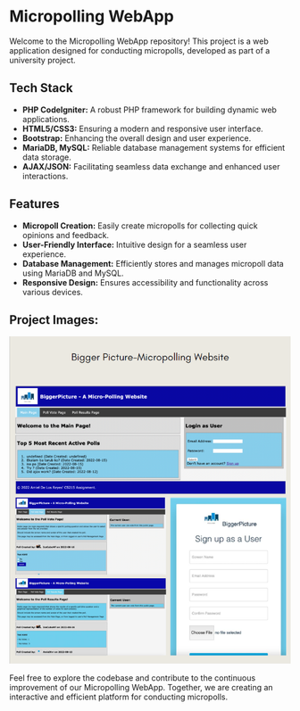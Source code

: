 # Micropolling WebApp

Welcome to the Micropolling WebApp repository! This project is a web application designed for conducting micropolls, developed as part of a university project.

## Tech Stack

- **PHP CodeIgniter:** A robust PHP framework for building dynamic web applications.
- **HTML5/CSS3:** Ensuring a modern and responsive user interface.
- **Bootstrap:** Enhancing the overall design and user experience.
- **MariaDB, MySQL:** Reliable database management systems for efficient data storage.
- **AJAX/JSON:** Facilitating seamless data exchange and enhanced user interactions.

## Features

- **Micropoll Creation:** Easily create micropolls for collecting quick opinions and feedback.
- **User-Friendly Interface:** Intuitive design for a seamless user experience.
- **Database Management:** Efficiently stores and manages micropoll data using MariaDB and MySQL.
- **Responsive Design:** Ensures accessibility and functionality across various devices.

## Project Images:
<img src="3.1.png">

Feel free to explore the codebase and contribute to the continuous improvement of our Micropolling WebApp. Together, we are creating an interactive and efficient platform for conducting micropolls.
